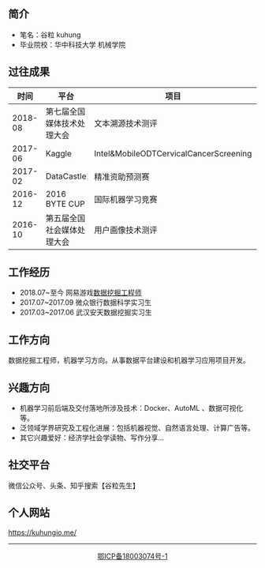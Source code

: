## 简介

- 笔名：谷粒 kuhung
- 毕业院校：华中科技大学 机械学院 

## 过往成果
| 时间 | 平台 | 项目 | 名次 |
| ------ | ------ | ------ | ------ |
| 2018-08 | 第七届全国媒体技术处理大会 | 文本溯源技术测评 | [5/95](http://smp2018.cips-smp.org/rewards.html) |
| 2017-06 | Kaggle | Intel&MobileODTCervicalCancerScreening  | top10% |
| 2017-02 | DataCastle | 精准资助预测赛 | 7/124 |
| 2016-12 | 2016 BYTE CUP | 国际机器学习竞赛 | 8/1029 |
| 2016-10 |  第五届全国社会媒体处理大会 | 用户画像技术测评 | 5/373 |

## 工作经历

- 2018.07~至今 网易游戏[数据挖掘工程师](https://kuhungio.me/2019/what-is-data-mining/)
- 2017.07~2017.09 微众银行数据科学实习生
- 2017.03~2017.06 武汉安天数据挖掘实习生

## 工作方向

数据挖掘工程师，机器学习方向。从事数据平台建设和机器学习应用项目开发。

## 兴趣方向

- 机器学习前后端及交付落地所涉及技术：Docker、AutoML 、数据可视化等。
- 泛领域学界研究及工程化进展：包括机器视觉、自然语言处理、计算广告等。
- 其它兴趣爱好：经济学社会学读物、写作分享...

## 社交平台
微信公众号、头条、知乎搜索【谷粒先生】


## 个人网站
https://kuhungio.me/

---


<div align="center">
<a href="http://www.miitbeian.gov.cn/">鄂ICP备18003074号-1</a>
</div>
